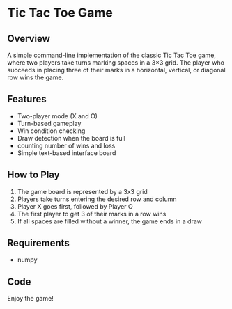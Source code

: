 # Tic Tac Toe Game

## Overview
A simple command-line implementation of the classic Tic Tac Toe game, where two players take turns marking spaces in a 3×3 grid. The player who succeeds in placing three of their marks in a horizontal, vertical, or diagonal row wins the game.

## Features
- Two-player mode (X and O)
- Turn-based gameplay
- Win condition checking
- Draw detection when the board is full
- counting number of wins and loss
- Simple text-based interface board

## How to Play
1. The game board is represented by a 3x3 grid 
2. Players take turns entering the desired row and column
3. Player X goes first, followed by Player O
4. The first player to get 3 of their marks in a row wins
5. If all spaces are filled without a winner, the game ends in a draw

## Requirements
- numpy

## Code


Enjoy the game!

